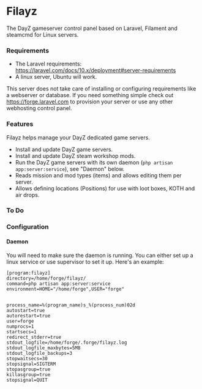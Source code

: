 # Filayz

The DayZ gameserver control panel based on Laravel, Filament and steamcmd for Linux servers.

### Requirements

- The Laravel requirements: https://laravel.com/docs/10.x/deployment#server-requirements
- A linux server, Ubuntu will work.

This server does not take care of installing or configuring requirements like a webserver or database. If you need
something simple check out https://forge.laravel.com to provision your server or use any other webhosting control
panel.

### Features

Filayz helps manage your DayZ dedicated game servers.

- Install and update DayZ game servers.
- Install and update DayZ steam workshop mods.
- Run the DayZ game servers with its own daemon (`php artisan app:server:service`), see "Daemon" below.
- Reads mission and mod types (items) and allows editing them per server.
- Allows defining locations (Positions) for use with loot boxes, KOTH and air drops.

### To Do




### Configuration


#### Daemon

You will need to make sure the daemon is running. You can either set up a linux service or use supervisor to
set it up. Here's an example:

```
[program:filayz]
directory=/home/forge/filayz/
command=php artisan app:server:service
environment=HOME="/home/forge",USER="forge"


process_name=%(program_name)s_%(process_num)02d
autostart=true
autorestart=true
user=forge
numprocs=1
startsecs=1
redirect_stderr=true
stdout_logfile=/home/forge/.forge/filayz.log
stdout_logfile_maxbytes=5MB
stdout_logfile_backups=3
stopwaitsecs=30
stopsignal=SIGTERM
stopasgroup=true
killasgroup=true
stopsignal=QUIT
```
